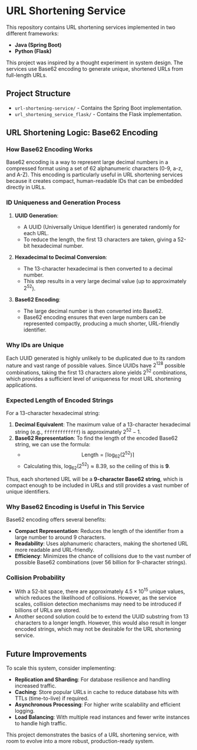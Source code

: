 # URL Shortening Service

This repository contains URL shortening services implemented in two different frameworks:
- **Java (Spring Boot)**
- **Python (Flask)**

This project was inspired by a thought experiment in system design. The services use Base62 encoding to generate unique, shortened URLs from full-length URLs. 

## Project Structure

- `url-shortening-service/` - Contains the Spring Boot implementation.
- `url_shortening_service_flask/` - Contains the Flask implementation.

## URL Shortening Logic: Base62 Encoding

### How Base62 Encoding Works

Base62 encoding is a way to represent large decimal numbers in a compressed format using a set of 62 alphanumeric characters (0-9, a-z, and A-Z). This encoding is particularly useful in URL shortening services because it creates compact, human-readable IDs that can be embedded directly in URLs.

### ID Uniqueness and Generation Process

1. **UUID Generation**: 
   - A UUID (Universally Unique Identifier) is generated randomly for each URL.
   - To reduce the length, the first 13 characters are taken, giving a 52-bit hexadecimal number.

2. **Hexadecimal to Decimal Conversion**: 
   - The 13-character hexadecimal is then converted to a decimal number. 
   - This step results in a very large decimal value (up to approximately $2^{52}$).

3. **Base62 Encoding**: 
   - The large decimal number is then converted into Base62. 
   - Base62 encoding ensures that even large numbers can be represented compactly, producing a much shorter, URL-friendly identifier.

### Why IDs are Unique

Each UUID generated is highly unlikely to be duplicated due to its random nature and vast range of possible values. Since UUIDs have $2^{128}$ possible combinations, taking the first 13 characters alone yields $2^{52}$ combinations, which provides a sufficient level of uniqueness for most URL shortening applications.

### Expected Length of Encoded Strings

For a 13-character hexadecimal string:

1. **Decimal Equivalent**: The maximum value of a 13-character hexadecimal string (e.g., `fffffffffffff`) is approximately $2^{52} - 1$.
2. **Base62 Representation**: To find the length of the encoded Base62 string, we can use the formula:
   - $$\text{Length} = \lceil \log_{62}(2^{52}) \rceil$$
   - Calculating this, $\log_{62}(2^{52}) \approx 8.39$, so the ceiling of this is **9**.

Thus, each shortened URL will be a **9-character Base62 string**, which is compact enough to be included in URLs and still provides a vast number of unique identifiers.

### Why Base62 Encoding is Useful in This Service

Base62 encoding offers several benefits:
- **Compact Representation**: Reduces the length of the identifier from a large number to around 9 characters.
- **Readability**: Uses alphanumeric characters, making the shortened URL more readable and URL-friendly.
- **Efficiency**: Minimizes the chance of collisions due to the vast number of possible Base62 combinations (over 56 billion for 9-character strings).

### Collision Probability

- With a 52-bit space, there are approximately $4.5 \times 10^{15}$ unique values, which reduces the likelihood of collisions. However, as the service scales, collision detection mechanisms may need to be introduced if billions of URLs are stored.
- Another second solution could be to extend the UUID substring from 13 characters to a longer length. However, this would also result in longer encoded strings, which may not be desirable for the URL shortening service.

## Future Improvements

To scale this system, consider implementing:
- **Replication and Sharding**: For database resilience and handling increased traffic.
- **Caching**: Store popular URLs in cache to reduce database hits with TTLs (time-to-live) if required.
- **Asynchronous Processing**: For higher write scalability and efficient logging.
- **Load Balancing**: With multiple read instances and fewer write instances to handle high traffic.

This project demonstrates the basics of a URL shortening service, with room to evolve into a more robust, production-ready system.
